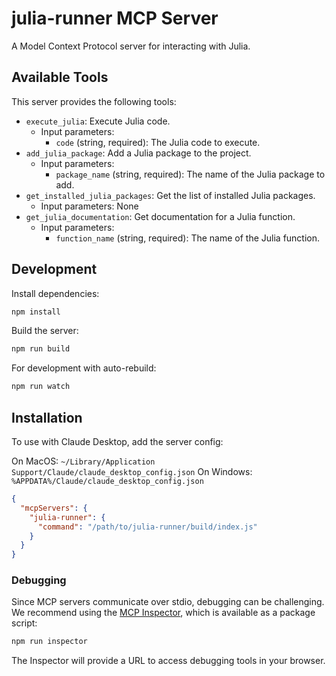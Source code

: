 # julia-runner MCP Server

A Model Context Protocol server for interacting with Julia.

## Available Tools

This server provides the following tools:

- `execute_julia`: Execute Julia code.
  - Input parameters:
    - `code` (string, required): The Julia code to execute.
- `add_julia_package`: Add a Julia package to the project.
  - Input parameters:
    - `package_name` (string, required): The name of the Julia package to add.
- `get_installed_julia_packages`: Get the list of installed Julia packages.
  - Input parameters: None
- `get_julia_documentation`: Get documentation for a Julia function.
  - Input parameters:
    - `function_name` (string, required): The name of the Julia function.

## Development

Install dependencies:
```bash
npm install
```

Build the server:
```bash
npm run build
```

For development with auto-rebuild:
```bash
npm run watch
```

## Installation

To use with Claude Desktop, add the server config:

On MacOS: `~/Library/Application Support/Claude/claude_desktop_config.json`
On Windows: `%APPDATA%/Claude/claude_desktop_config.json`

```json
{
  "mcpServers": {
    "julia-runner": {
      "command": "/path/to/julia-runner/build/index.js"
    }
  }
}
```

### Debugging

Since MCP servers communicate over stdio, debugging can be challenging. We recommend using the [MCP Inspector](https://github.com/modelcontextprotocol/inspector), which is available as a package script:

```bash
npm run inspector
```

The Inspector will provide a URL to access debugging tools in your browser.
